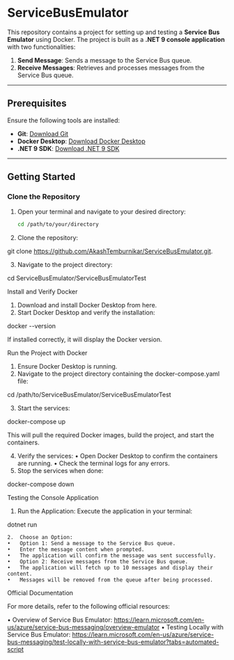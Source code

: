 # ServiceBusEmulator

This repository contains a project for setting up and testing a **Service Bus Emulator** using Docker. The project is built as a **.NET 9 console application** with two functionalities:

1. **Send Message**: Sends a message to the Service Bus queue.
2. **Receive Messages**: Retrieves and processes messages from the Service Bus queue.

---

## Prerequisites

Ensure the following tools are installed:

- **Git**: [Download Git](https://git-scm.com/downloads)
- **Docker Desktop**: [Download Docker Desktop](https://www.docker.com/products/docker-desktop)
- **.NET 9 SDK**: [Download .NET 9 SDK](https://dotnet.microsoft.com/en-us/download/dotnet/9.0)

---

## Getting Started

### Clone the Repository

1. Open your terminal and navigate to your desired directory:
   ```bash
   cd /path/to/your/directory

2. Clone the repository:

git clone https://github.com/AkashTemburnikar/ServiceBusEmulator.git.


3. Navigate to the project directory:

cd ServiceBusEmulator/ServiceBusEmulatorTest

Install and Verify Docker
1.	Download and install Docker Desktop from here.
2.	Start Docker Desktop and verify the installation:

docker --version

If installed correctly, it will display the Docker version.

Run the Project with Docker
1.	Ensure Docker Desktop is running.
2.	Navigate to the project directory containing the docker-compose.yaml file:

cd /path/to/ServiceBusEmulator/ServiceBusEmulatorTest


3. Start the services:

docker-compose up

This will pull the required Docker images, build the project, and start the containers.

4. Verify the services:
	•	Open Docker Desktop to confirm the containers are running.
	•	Check the terminal logs for any errors.
5. Stop the services when done:

docker-compose down

Testing the Console Application
1.	Run the Application:
Execute the application in your terminal:

dotnet run


	2.	Choose an Option:
	•	Option 1: Send a message to the Service Bus queue.
	•	Enter the message content when prompted.
	•	The application will confirm the message was sent successfully.
	•	Option 2: Receive messages from the Service Bus queue.
	•	The application will fetch up to 10 messages and display their content.
	•	Messages will be removed from the queue after being processed.

Official Documentation

For more details, refer to the following official resources:

•	Overview of Service Bus Emulator:
https://learn.microsoft.com/en-us/azure/service-bus-messaging/overview-emulator
•	Testing Locally with Service Bus Emulator:
https://learn.microsoft.com/en-us/azure/service-bus-messaging/test-locally-with-service-bus-emulator?tabs=automated-script